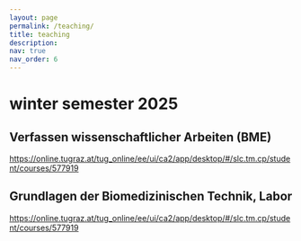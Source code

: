 ```yaml
---
layout: page
permalink: /teaching/
title: teaching
description: 
nav: true
nav_order: 6
---
```

# winter semester 2025
##  Verfassen wissenschaftlicher Arbeiten (BME)
https://online.tugraz.at/tug_online/ee/ui/ca2/app/desktop/#/slc.tm.cp/student/courses/577919

##  Grundlagen der Biomedizinischen Technik, Labor
https://online.tugraz.at/tug_online/ee/ui/ca2/app/desktop/#/slc.tm.cp/student/courses/577919
